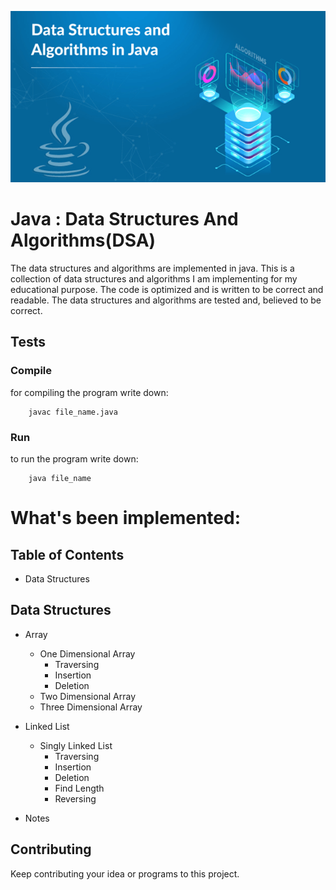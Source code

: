 <p align="center"><img src="pictures/DSA.png"></p>

# Java : Data Structures And Algorithms(DSA)
The data structures and algorithms are implemented in java.
This is a collection of data structures and algorithms I am implementing for my educational purpose. The code is optimized and is written to be correct and readable. The data structures and algorithms are tested and, believed to be correct.

## Tests

### Compile
for compiling the program write down:
```
	javac file_name.java
```

### Run
to run the program write down:
```
	java file_name
```

# What's been implemented:

## Table of Contents

- Data Structures

## Data Structures

- Array
	- One Dimensional Array
		- Traversing
		- Insertion
		- Deletion
	- Two Dimensional Array
	- Three Dimensional Array

- Linked List
	- Singly Linked List
		- Traversing
		- Insertion
		- Deletion
		- Find Length
		- Reversing

- Notes

## Contributing
Keep contributing your idea or programs to this project.